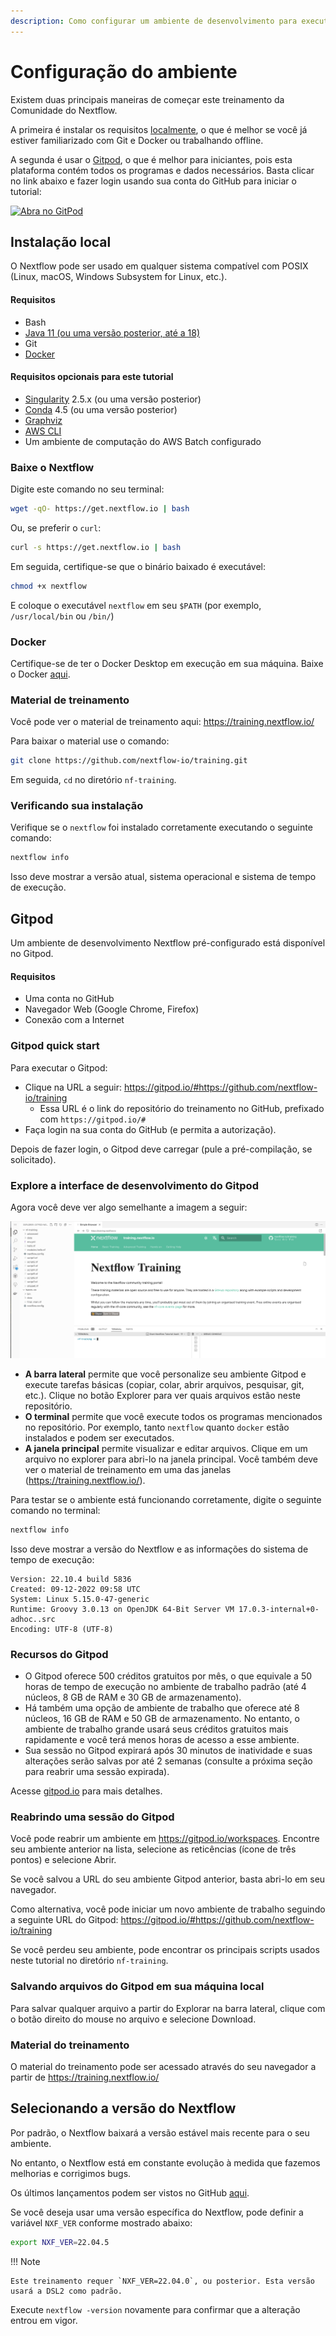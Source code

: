 ```yaml
---
description: Como configurar um ambiente de desenvolvimento para executar o Nextflow
---
```


# Configuração do ambiente

Existem duas principais maneiras de começar este treinamento da Comunidade do Nextflow.

A primeira é instalar os requisitos [localmente](#instalacao-local), o que é melhor se você já estiver familiarizado com Git e Docker ou trabalhando offline.

A segunda é usar o [Gitpod](#gitpod), o que é melhor para iniciantes, pois esta plataforma contém todos os programas e dados necessários. Basta clicar no link abaixo e fazer login usando sua conta do GitHub para iniciar o tutorial:

[![Abra no GitPod](https://img.shields.io/badge/Gitpod-%20Abra%20no%20Gitpod-908a85?logo=gitpod)](https://gitpod.io/#https://github.com/nextflow-io/training)

## Instalação local

O Nextflow pode ser usado em qualquer sistema compatível com POSIX (Linux, macOS, Windows Subsystem for Linux, etc.).

#### Requisitos

-   Bash
-   [Java 11 (ou uma versão posterior, até a 18)](https://www.oracle.com/technetwork/java/javase/downloads/index.html)
-   Git
-   [Docker](https://docs.docker.com/get-docker/)

#### Requisitos opcionais para este tutorial

-   [Singularity](https://github.com/sylabs/singularity) 2.5.x (ou uma versão posterior)
-   [Conda](https://conda.io/) 4.5 (ou uma versão posterior)
-   [Graphviz](http://www.graphviz.org/)
-   [AWS CLI](https://aws.amazon.com/cli/)
-   Um ambiente de computação do AWS Batch configurado

### Baixe o Nextflow

Digite este comando no seu terminal:

```bash
wget -qO- https://get.nextflow.io | bash
```

Ou, se preferir o `curl`:

```bash
curl -s https://get.nextflow.io | bash
```

Em seguida, certifique-se que o binário baixado é executável:

```bash
chmod +x nextflow
```

E coloque o executável `nextflow` em seu `$PATH` (por exemplo, `/usr/local/bin` ou `/bin/`)

### Docker

Certifique-se de ter o Docker Desktop em execução em sua máquina. Baixe o Docker [aqui](https://docs.docker.com/get-docker/).

### Material de treinamento

Você pode ver o material de treinamento aqui: <https://training.nextflow.io/>

Para baixar o material use o comando:

```bash
git clone https://github.com/nextflow-io/training.git
```

Em seguida, `cd` no diretório `nf-training`.

### Verificando sua instalação

Verifique se o `nextflow` foi instalado corretamente executando o seguinte comando:

```bash
nextflow info
```

Isso deve mostrar a versão atual, sistema operacional e sistema de tempo de execução.

## Gitpod

Um ambiente de desenvolvimento Nextflow pré-configurado está disponível no Gitpod.

#### Requisitos

-   Uma conta no GitHub
-   Navegador Web (Google Chrome, Firefox)
-   Conexão com a Internet

### Gitpod quick start

Para executar o Gitpod:

-   Clique na URL a seguir: <https://gitpod.io/#https://github.com/nextflow-io/training>
    -   Essa URL é o link do repositório do treinamento no GitHub, prefixado com `https://gitpod.io/#`
-   Faça login na sua conta do GitHub (e permita a autorização).

Depois de fazer login, o Gitpod deve carregar (pule a pré-compilação, se solicitado).

### Explore a interface de desenvolvimento do Gitpod

Agora você deve ver algo semelhante a imagem a seguir:

![Gitpod welcome](img/gitpod.welcome.png)

-   **A barra lateral** permite que você personalize seu ambiente Gitpod e execute tarefas básicas (copiar, colar, abrir arquivos, pesquisar, git, etc.). Clique no botão Explorer para ver quais arquivos estão neste repositório.
-   **O terminal** permite que você execute todos os programas mencionados no repositório. Por exemplo, tanto `nextflow` quanto `docker` estão instalados e podem ser executados.
-   **A janela principal** permite visualizar e editar arquivos. Clique em um arquivo no explorer para abri-lo na janela principal. Você também deve ver o material de treinamento em uma das janelas (<https://training.nextflow.io/>).

Para testar se o ambiente está funcionando corretamente, digite o seguinte comando no terminal:

```bash
nextflow info
```

Isso deve mostrar a versão do Nextflow e as informações do sistema de tempo de execução:

```
Version: 22.10.4 build 5836
Created: 09-12-2022 09:58 UTC
System: Linux 5.15.0-47-generic
Runtime: Groovy 3.0.13 on OpenJDK 64-Bit Server VM 17.0.3-internal+0-adhoc..src
Encoding: UTF-8 (UTF-8)
```

### Recursos do Gitpod

-   O Gitpod oferece 500 créditos gratuitos por mês, o que equivale a 50 horas de tempo de execução no ambiente de trabalho padrão (até 4 núcleos, 8 GB de RAM e 30 GB de armazenamento).
-   Há também uma opção de ambiente de trabalho que oferece até 8 núcleos, 16 GB de RAM e 50 GB de armazenamento. No entanto, o ambiente de trabalho grande usará seus créditos gratuitos mais rapidamente e você terá menos horas de acesso a esse ambiente.
-   Sua sessão no Gitpod expirará após 30 minutos de inatividade e suas alterações serão salvas por até 2 semanas (consulte a próxima seção para reabrir uma sessão expirada).

Acesse [gitpod.io](https://www.gitpod.io) para mais detalhes.

### Reabrindo uma sessão do Gitpod

Você pode reabrir um ambiente em <https://gitpod.io/workspaces>. Encontre seu ambiente anterior na lista, selecione as reticências (ícone de três pontos) e selecione Abrir.

Se você salvou a URL do seu ambiente Gitpod anterior, basta abri-lo em seu navegador.

Como alternativa, você pode iniciar um novo ambiente de trabalho seguindo a seguinte URL do Gitpod: <https://gitpod.io/#https://github.com/nextflow-io/training>

Se você perdeu seu ambiente, pode encontrar os principais scripts usados neste tutorial no diretório `nf-training`.

### Salvando arquivos do Gitpod em sua máquina local

Para salvar qualquer arquivo a partir do Explorar na barra lateral, clique com o botão direito do mouse no arquivo e selecione Download.

### Material do treinamento

O material do treinamento pode ser acessado através do seu navegador a partir de <https://training.nextflow.io/>

## Selecionando a versão do Nextflow

Por padrão, o Nextflow baixará a versão estável mais recente para o seu ambiente.

No entanto, o Nextflow está em constante evolução à medida que fazemos melhorias e corrigimos bugs.

Os últimos lançamentos podem ser vistos no GitHub [aqui](https://github.com/nextflow-io/nextflow).

Se você deseja usar uma versão específica do Nextflow, pode definir a variável `NXF_VER` conforme mostrado abaixo:

```bash
export NXF_VER=22.04.5
```

!!! Note

    Este treinamento requer `NXF_VER=22.04.0`, ou posterior. Esta versão usará a DSL2 como padrão.

Execute `nextflow -version` novamente para confirmar que a alteração entrou em vigor.
